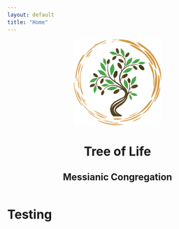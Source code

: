 ```yaml
---
layout: default
title: "Home"
---
```


<header class="header h-100">
  <div class="overlay"></div>
   <div class="container align-middle h-100 justify-content-center align-items-center">
		<div class="TOL-logo text-center">
			<img src="assets/img/EtzChayimLogo.svg" alt="Etz Chayim logo" width="200px" class="img-fluid">
			<h1 class="text-success display-2 mb-0 pb-0">Tree of Life</h1>
			<h2 class="text-secondary text-uppercase font-weight-lighter mt-n4">Messianic Congregation</h2>
		</div>
   </div>  
</header>

  <h1>Testing</h1>
